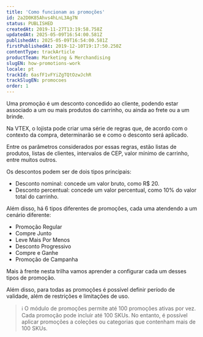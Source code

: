 ```yaml
---
title: 'Como funcionam as promoções'
id: 2a2D0K85Ahvs4hLnL3Ag7N
status: PUBLISHED
createdAt: 2019-11-27T13:19:58.758Z
updatedAt: 2025-05-09T16:54:00.581Z
publishedAt: 2025-05-09T16:54:00.581Z
firstPublishedAt: 2019-12-10T19:17:50.250Z
contentType: trackArticle
productTeam: Marketing & Merchandising
slugEN: how-promotions-work
locale: pt
trackId: 6asfF1vFYiZgTQtOzwJchR
trackSlugEN: promocoes
order: 1
---
```


Uma promoção é um desconto concedido ao cliente, podendo estar associado a um ou mais produtos do carrinho, ou ainda ao frete ou a um brinde.

Na VTEX, o lojista pode criar uma série de regras que, de acordo com o contexto da compra, determinarão se e como o desconto será aplicado.

Entre os parâmetros considerados por essas regras, estão listas de produtos, listas de clientes, intervalos de CEP, valor mínimo de carrinho, entre muitos outros.

Os descontos podem ser de dois tipos principais:
- Desconto nominal: concede um valor bruto, como R$ 20.
- Desconto percentual: concede um valor percentual, como 10% do valor total do carrinho.

Além disso, há 6 tipos diferentes de promoções, cada uma atendendo a um cenário diferente:
- Promoção Regular
- Compre Junto
- Leve Mais Por Menos
- Desconto Progressivo
- Compre e Ganhe
- Promoção de Campanha

Mais à frente nesta trilha vamos aprender a configurar cada um desses tipos de promoção.

Além disso, para todas as promoções é possível definir período de validade, além de restrições e limitações de uso.

> ℹ️ O módulo de promoções permite até 100 promoções ativas por vez. Cada promoção pode incluir até 100 SKUs. No entanto, é possível aplicar promoções a coleções ou categorias que contenham mais de 100 SKUs.
